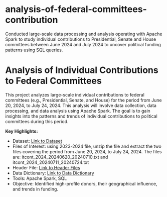 # analysis-of-federal-committees-contribution
Conducted large-scale data processing and analysis operating with Apache Spark to study individual contributions to Presidential, Senate and House committees between June 2024 and July 2024 to uncover political funding patterns using SQL queries.
# Analysis of Individual Contributions to Federal Committees

This project analyzes large-scale individual contributions to federal committees (e.g., Presidential, Senate, and House)  for the period from June 20, 2024, to July 24, 2024. This analysis will involve data collection, data processing, and data analysis using Apache Spark. The goal is to gain insights into the patterns and trends of individual contributions to political committees during this period.  

**Key Highlights:**
- Dataset: [Link to Dataset](https://www.fec.gov/data/browse-data/?tab=bulk-data)
- Files of Interest: using 2023-2024 file, unzip the file and extract the two files covering the period from June 20, 2024, to July 24, 2024. The files are:
itcont_2024_20240620_20240710.txt and itcont_2024_20240711_20240724.txt
- Header File: [Link to Header Files](https://www.fec.gov/files/bulk-downloads/data_dictionaries/indiv_header_file.csv)
- Data Dictionary: [Link to Data Dictionary](https://www.fec.gov/campaign-finance-data/contributions-individuals-file-description/)
- Tools: Apache Spark, SQL
- Objective: Identified high-profile donors, their geographical influence, and trends in funding. 
